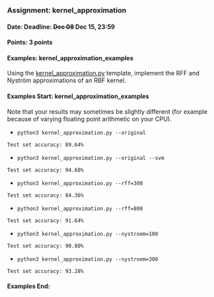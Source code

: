 ### Assignment: kernel_approximation
#### Date: Deadline: ~~Dec 08~~ Dec 15, 23:59
#### Points: 3 points
#### Examples: kernel_approximation_examples

Using the [kernel_approximation.py](https://github.com/ufal/npfl129/tree/past-2021/labs/08/kernel_approximation.py)
template, implement the RFF and Nyström approximations of an RBF kernel.

#### Examples Start: kernel_approximation_examples
Note that your results may sometimes be slightly different (for example because of varying floating point arithmetic on your CPU).
- `python3 kernel_approximation.py --original`
```
Test set accuracy: 89.64%
```
- `python3 kernel_approximation.py --original --svm`
```
Test set accuracy: 94.68%
```
- `python3 kernel_approximation.py --rff=300`
```
Test set accuracy: 84.36%
```
- `python3 kernel_approximation.py --rff=800`
```
Test set accuracy: 91.64%
```
- `python3 kernel_approximation.py --nystroem=100`
```
Test set accuracy: 90.80%
```
- `python3 kernel_approximation.py --nystroem=300`
```
Test set accuracy: 93.28%
```
#### Examples End:
